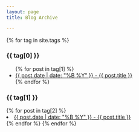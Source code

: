 ```yaml
---
layout: page
title: Blog Archive

---
```


{% for tag in site.tags %}
  <h3>{{ tag[0] }}</h3>
  <ul>
    {% for post in tag[1] %}
      <li><a href="{{ post.url }}">{{ post.date | date: "%B %Y" }} - {{ post.title }}</a></li>
    {% endfor %}
  </ul>
  
  <h3>{{ tag[1] }}</h3>
  <u1>
    {% for post in tag[2] %}
       <li><a href="{{ post.url }}">{{ post.date | date: "%B %Y" }} - {{ post.title }}</a></li>
    {% endfor %}
  </u1>
{% endfor %}
